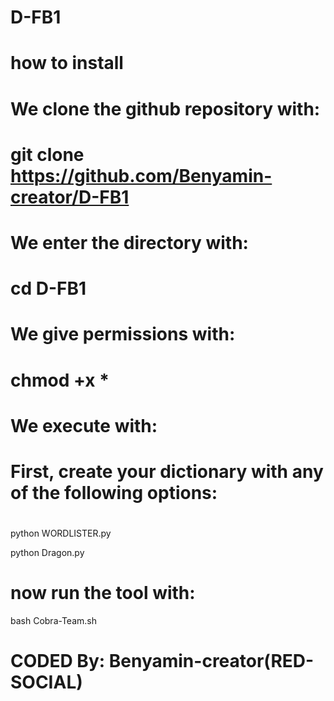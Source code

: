 # D-FB1

# how to install

# We clone the github repository with:

# git clone https://github.com/Benyamin-creator/D-FB1

# We enter the directory with:
 
# cd D-FB1 

# We give permissions with:

# chmod +x *

# We execute with:

# First, create your dictionary with any of the following options:

# 

python WORDLISTER.py 

python Dragon.py

# now run the tool with:

bash Cobra-Team.sh

# CODED By: Benyamin-creator(RED-SOCIAL)

